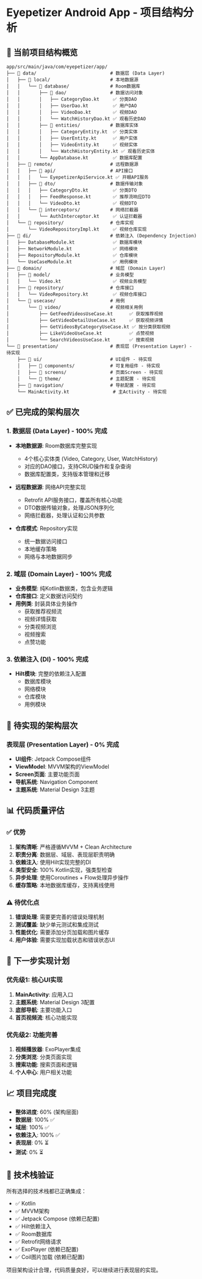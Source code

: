 # Eyepetizer Android App - 项目结构分析

## 📁 当前项目结构概览

```
app/src/main/java/com/eyepetizer/app/
├── 📂 data/                           # 数据层 (Data Layer)
│   ├── 📂 local/                      # 本地数据源
│   │   └── 📂 database/               # Room数据库
│   │       ├── 📂 dao/                # 数据访问对象
│   │       │   ├── CategoryDao.kt     ✅ 分类DAO
│   │       │   ├── UserDao.kt         ✅ 用户DAO
│   │       │   ├── VideoDao.kt        ✅ 视频DAO
│   │       │   └── WatchHistoryDao.kt ✅ 观看历史DAO
│   │       ├── 📂 entities/           # 数据库实体
│   │       │   ├── CategoryEntity.kt  ✅ 分类实体
│   │       │   ├── UserEntity.kt      ✅ 用户实体
│   │       │   ├── VideoEntity.kt     ✅ 视频实体
│   │       │   └── WatchHistoryEntity.kt ✅ 观看历史实体
│   │       └── AppDatabase.kt         ✅ 数据库配置
│   ├── 📂 remote/                     # 远程数据源
│   │   ├── 📂 api/                    # API接口
│   │   │   └── EyepetizerApiService.kt ✅ 开眼API服务
│   │   ├── 📂 dto/                    # 数据传输对象
│   │   │   ├── CategoryDto.kt         ✅ 分类DTO
│   │   │   ├── FeedResponse.kt        ✅ 推荐流响应DTO
│   │   │   └── VideoDto.kt            ✅ 视频DTO
│   │   └── 📂 interceptors/           # 网络拦截器
│   │       └── AuthInterceptor.kt     ✅ 认证拦截器
│   └── 📂 repository/                 # 仓库实现
│       └── VideoRepositoryImpl.kt     ✅ 视频仓库实现
├── 📂 di/                             # 依赖注入 (Dependency Injection)
│   ├── DatabaseModule.kt              ✅ 数据库模块
│   ├── NetworkModule.kt               ✅ 网络模块
│   ├── RepositoryModule.kt            ✅ 仓库模块
│   └── UseCaseModule.kt               ✅ 用例模块
├── 📂 domain/                         # 域层 (Domain Layer)
│   ├── 📂 model/                      # 业务模型
│   │   └── Video.kt                   ✅ 视频业务模型
│   ├── 📂 repository/                 # 仓库接口
│   │   └── VideoRepository.kt         ✅ 视频仓库接口
│   └── 📂 usecase/                    # 用例
│       └── 📂 video/                  # 视频相关用例
│           ├── GetFeedVideosUseCase.kt      ✅ 获取推荐视频
│           ├── GetVideoDetailUseCase.kt     ✅ 获取视频详情
│           ├── GetVideosByCategoryUseCase.kt ✅ 按分类获取视频
│           ├── LikeVideoUseCase.kt          ✅ 点赞视频
│           └── SearchVideosUseCase.kt       ✅ 搜索视频
└── 📂 presentation/                   # 表现层 (Presentation Layer) - 待实现
    ├── 📂 ui/                         # UI组件 - 待实现
    │   ├── 📂 components/             # 可复用组件 - 待实现
    │   ├── 📂 screens/                # 页面Screen - 待实现
    │   └── 📂 theme/                  # 主题配置 - 待实现
    ├── 📂 navigation/                 # 导航配置 - 待实现
    └── MainActivity.kt                # 主Activity - 待实现
```

## ✅ 已完成的架构层次

### 1. 数据层 (Data Layer) - 100% 完成
- **本地数据源**: Room数据库完整实现
  - 4个核心实体类 (Video, Category, User, WatchHistory)
  - 对应的DAO接口，支持CRUD操作和复杂查询
  - 数据库配置类，支持版本管理和迁移

- **远程数据源**: 网络API完整实现
  - Retrofit API服务接口，覆盖所有核心功能
  - DTO数据传输对象，处理JSON序列化
  - 网络拦截器，处理认证和公共参数

- **仓库模式**: Repository实现
  - 统一数据访问接口
  - 本地缓存策略
  - 网络与本地数据同步

### 2. 域层 (Domain Layer) - 100% 完成
- **业务模型**: 纯Kotlin数据类，包含业务逻辑
- **仓库接口**: 定义数据访问契约
- **用例类**: 封装具体业务操作
  - 获取推荐视频流
  - 视频详情获取
  - 分类视频浏览
  - 视频搜索
  - 点赞功能

### 3. 依赖注入 (DI) - 100% 完成
- **Hilt模块**: 完整的依赖注入配置
  - 数据库模块
  - 网络模块
  - 仓库模块
  - 用例模块

## 🔄 待实现的架构层次

### 表现层 (Presentation Layer) - 0% 完成
- **UI组件**: Jetpack Compose组件
- **ViewModel**: MVVM架构的ViewModel
- **Screen页面**: 主要功能页面
- **导航系统**: Navigation Component
- **主题系统**: Material Design 3主题

## 📊 代码质量评估

### ✅ 优势
1. **架构清晰**: 严格遵循MVVM + Clean Architecture
2. **职责分离**: 数据层、域层、表现层职责明确
3. **依赖注入**: 使用Hilt实现完整的DI
4. **类型安全**: 100% Kotlin实现，强类型检查
5. **异步处理**: 使用Coroutines + Flow处理异步操作
6. **缓存策略**: 本地数据库缓存，支持离线使用

### ⚠️ 待优化点
1. **错误处理**: 需要更完善的错误处理机制
2. **测试覆盖**: 缺少单元测试和集成测试
3. **性能优化**: 需要添加分页加载和图片缓存
4. **用户体验**: 需要实现加载状态和错误状态UI

## 🎯 下一步实现计划

### 优先级1: 核心UI实现
1. **MainActivity**: 应用入口
2. **主题系统**: Material Design 3配置
3. **底部导航**: 主要功能入口
4. **首页视频流**: 核心功能实现

### 优先级2: 功能完善
1. **视频播放器**: ExoPlayer集成
2. **分类浏览**: 分类页面实现
3. **搜索功能**: 搜索页面和逻辑
4. **个人中心**: 用户相关功能

## 📈 项目完成度

- **整体进度**: 60% (架构层面)
- **数据层**: 100% ✅
- **域层**: 100% ✅
- **依赖注入**: 100% ✅
- **表现层**: 0% ⏳
- **测试**: 0% ⏳

## 🔧 技术栈验证

所有选择的技术栈都已正确集成：
- ✅ Kotlin
- ✅ MVVM架构
- ✅ Jetpack Compose (依赖已配置)
- ✅ Hilt依赖注入
- ✅ Room数据库
- ✅ Retrofit网络请求
- ✅ ExoPlayer (依赖已配置)
- ✅ Coil图片加载 (依赖已配置)

项目架构设计合理，代码质量良好，可以继续进行表现层的实现。